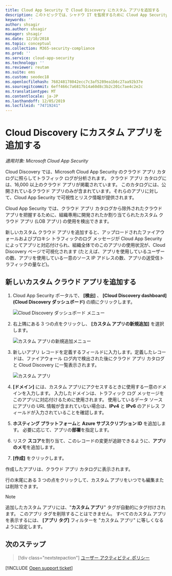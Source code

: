 ```yaml
---
title: Cloud App Security で Cloud Discovery にカスタム アプリを追加する
description: このトピックでは、シャドウ IT を監視するために Cloud App Security で Cloud Discovery にカスタム アプリを追加する方法について説明します。
keywords: ''
author: shsagir
ms.author: shsagir
manager: shsagir
ms.date: 12/10/2018
ms.topic: conceptual
ms.collection: M365-security-compliance
ms.prod: ''
ms.service: cloud-app-security
ms.technology: ''
ms.reviewer: reutam
ms.suite: ems
ms.custom: seodec18
ms.openlocfilehash: 768248178042ecc7c3af5289ea1b6c27aa92b37e
ms.sourcegitcommit: 6eff466c7a6817b14a60d8c3b2c201c7ae4c2e2c
ms.translationtype: MT
ms.contentlocale: ja-JP
ms.lasthandoff: 12/05/2019
ms.locfileid: "74719241"
---
```

# <a name="add-custom-apps-to-cloud-discovery"></a>Cloud Discovery にカスタム アプリを追加する

*適用対象: Microsoft Cloud App Security*

Cloud Discovery では、Microsoft Cloud App Security のクラウド アプリ カタログに照らしてトラフィック ログが分析されます。 クラウド アプリ カタログには、16,000 以上のクラウド アプリが掲載されています。 このカタログには、公開されているクラウド アプリのみが含まれています。それらのアプリに対して、Cloud App Security で可視性とリスク情報が提供されます。

Cloud App Security では、クラウド アプリ カタログから除外されたクラウド アプリを把握するために、組織専用に開発されたか割り当てられたカスタム クラウド アプリ (LOB アプリ) の使用を検出できます。

新しいカスタム クラウド アプリを追加すると、アップロードされたファイアウォールおよびプロキシ トラフィックのログ メッセージが Cloud App Security によってアプリと対応付けられ、組織全体でのこのアプリの使用状況が、Cloud Discovery ページで可視化されます (たとえば、アプリを使用しているユーザーの数、アプリを使用している一意のソース IP アドレスの数、アプリの送受信トラフィックの量など)。

## <a name="add-a-new-custom-cloud-app"></a>新しいカスタム クラウド アプリを追加する

1. Cloud App Security ポータルで、 **[検出]** 、 **[Cloud Discovery dashboard]\(Cloud Discovery ダッシュボード\)** の順にクリックします。

    ![Cloud Discovery ダッシュボード メニュー](media/cloud-discovery-dashboard-menu.png)

2. 右上隅にある 3 つの点をクリックし、 **[カスタム アプリの新規追加]** を選択します。

    ![カスタム アプリの新規追加メニュー](media/add-custom-app-menu.png)

3. 新しいアプリ レコードを定義するフィールドに入力します。定義したレコードは、ファイアウォール ログ内で検出された後にクラウド アプリ カタログと Cloud Discovery に一覧表示されます。

    ![カスタム アプリ](media/add-custom-app.png)

4. **[ドメイン]** には、カスタム アプリにアクセスするときに使用する一意のドメインを入力します。 入力したドメインは、トラフィック ログ メッセージをこのアプリに対応付けるために使用されます。 使用しているデータ ソースにアプリの URL 情報が含まれていない場合は、**IPv4** と **IPv6** のアドレス フィールドが入力されていることを確認します。
5. **ホスティング プラットフォーム**と **Azure サブスクリプション ID** を追加します。 必要に応じて、アプリの**部署**を指定します。
6. リスク **スコア**を割り当て、このレコードの変更が追跡できるように、**アプリのメモ**を追加します。
7. **[作成]** をクリックします。

作成したアプリは、クラウド アプリ カタログに表示されます。

行の末尾にある 3 つの点をクリックして、カスタム アプリをいつでも編集または削除できます。

>[!NOTE]
> 追加したカスタム アプリには、"**カスタム アプリ**" タグが自動的にタグ付けされます。 このアプリ タグを削除することはできません。
すべてのカスタム アプリを表示するには、 **[アプリ タグ]** フィルターを "カスタム アプリ" に等しくなるように設定します。
<!-- - By default, custom apps have a risk score of 10, but you can use the **Override app score** action to change it at any time.-->

## <a name="next-steps"></a>次のステップ

> [!div class="nextstepaction"]
> [ユーザー アクティビティ ポリシー](user-activity-policies.md)

[!INCLUDE [Open support ticket](includes/support.md)]
